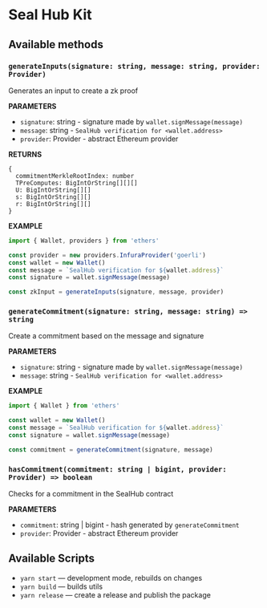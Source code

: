 # Seal Hub Kit

## Available methods

### `generateInputs(signature: string, message: string, provider: Provider)`

Generates an input to create a zk proof

**PARAMETERS**

- `signature`: string - signature made by `wallet.signMessage(message)`
- `message`: string - `SealHub verification for <wallet.address>`
- `provider`: Provider - abstract Ethereum provider

**RETURNS**

```
{
  commitmentMerkleRootIndex: number
  TPreComputes: BigIntOrString[][][]
  U: BigIntOrString[][]
  s: BigIntOrString[][]
  r: BigIntOrString[][]
}
```

**EXAMPLE**

```ts
import { Wallet, providers } from 'ethers'

const provider = new providers.InfuraProvider('goerli')
const wallet = new Wallet()
const message = `SealHub verification for ${wallet.address}`
const signature = wallet.signMessage(message)

const zkInput = generateInputs(signature, message, provider)
```

### `generateCommitment(signature: string, message: string) => string`

Create a commitment based on the message and signature

**PARAMETERS**

- `signature`: string - signature made by `wallet.signMessage(message)`
- `message`: string - `SealHub verification for <wallet.address>`

**EXAMPLE**

```ts
import { Wallet } from 'ethers'

const wallet = new Wallet()
const message = `SealHub verification for ${wallet.address}`
const signature = wallet.signMessage(message)

const commitment = generateCommitment(signature, message)
```

### `hasCommitment(commitment: string | bigint, provider: Provider) => boolean`

Checks for a commitment in the SealHub contract

**PARAMETERS**

- `commitment`: string | bigint - hash generated by `generateCommitment`
- `provider`: Provider - abstract Ethereum provider

## Available Scripts

- `yarn start` — development mode, rebuilds on changes
- `yarn build` — builds utils
- `yarn release` — create a release and publish the package

